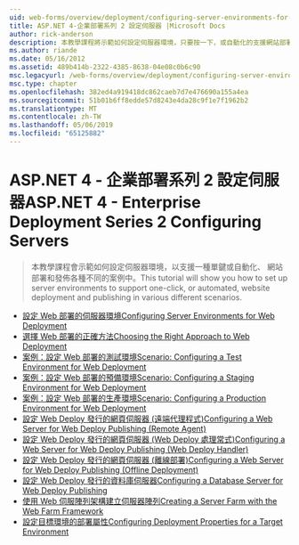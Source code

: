 ```yaml
---
uid: web-forms/overview/deployment/configuring-server-environments-for-web-deployment/index
title: ASP.NET 4-企業部署系列 2 設定伺服器 |Microsoft Docs
author: rick-anderson
description: 本教學課程將示範如何設定伺服器環境，只要按一下，或自動化的支援網站部署，各種不同的畫面中的發行...
ms.author: riande
ms.date: 05/16/2012
ms.assetid: 489b414b-2322-4385-8638-04e08c0b6c90
msc.legacyurl: /web-forms/overview/deployment/configuring-server-environments-for-web-deployment
msc.type: chapter
ms.openlocfilehash: 382ed4a919418dc862caeb7d7e476690a155a4ea
ms.sourcegitcommit: 51b01b6ff8edde57d8243e4da28c9f1e7f1962b2
ms.translationtype: MT
ms.contentlocale: zh-TW
ms.lasthandoff: 05/06/2019
ms.locfileid: "65125882"
---
```

# <a name="aspnet-4---enterprise-deployment-series-2-configuring-servers"></a><span data-ttu-id="7f376-103">ASP.NET 4 - 企業部署系列 2 設定伺服器</span><span class="sxs-lookup"><span data-stu-id="7f376-103">ASP.NET 4 - Enterprise Deployment Series 2 Configuring Servers</span></span>

> <span data-ttu-id="7f376-104">本教學課程會示範如何設定伺服器環境，以支援一種單鍵或自動化、 網站部署和發佈各種不同的案例中。</span><span class="sxs-lookup"><span data-stu-id="7f376-104">This tutorial will show you how to set up server environments to support one-click, or automated, website deployment and publishing in various different scenarios.</span></span>

- [<span data-ttu-id="7f376-105">設定 Web 部署的伺服器環境</span><span class="sxs-lookup"><span data-stu-id="7f376-105">Configuring Server Environments for Web Deployment</span></span>](configuring-server-environments-for-web-deployment.md)
- [<span data-ttu-id="7f376-106">選擇 Web 部署的正確方法</span><span class="sxs-lookup"><span data-stu-id="7f376-106">Choosing the Right Approach to Web Deployment</span></span>](choosing-the-right-approach-to-web-deployment.md)
- [<span data-ttu-id="7f376-107">案例：設定 Web 部署的測試環境</span><span class="sxs-lookup"><span data-stu-id="7f376-107">Scenario: Configuring a Test Environment for Web Deployment</span></span>](scenario-configuring-a-test-environment-for-web-deployment.md)
- [<span data-ttu-id="7f376-108">案例：設定 Web 部署的預備環境</span><span class="sxs-lookup"><span data-stu-id="7f376-108">Scenario: Configuring a Staging Environment for Web Deployment</span></span>](scenario-configuring-a-staging-environment-for-web-deployment.md)
- [<span data-ttu-id="7f376-109">案例：設定 Web 部署的生產環境</span><span class="sxs-lookup"><span data-stu-id="7f376-109">Scenario: Configuring a Production Environment for Web Deployment</span></span>](scenario-configuring-a-production-environment-for-web-deployment.md)
- [<span data-ttu-id="7f376-110">設定 Web Deploy 發行的網頁伺服器 (遠端代理程式)</span><span class="sxs-lookup"><span data-stu-id="7f376-110">Configuring a Web Server for Web Deploy Publishing (Remote Agent)</span></span>](configuring-a-web-server-for-web-deploy-publishing-remote-agent.md)
- [<span data-ttu-id="7f376-111">設定 Web Deploy 發行的網頁伺服器 (Web Deploy 處理常式)</span><span class="sxs-lookup"><span data-stu-id="7f376-111">Configuring a Web Server for Web Deploy Publishing (Web Deploy Handler)</span></span>](configuring-a-web-server-for-web-deploy-publishing-web-deploy-handler.md)
- [<span data-ttu-id="7f376-112">設定 Web Deploy 發行的網頁伺服器 (離線部署)</span><span class="sxs-lookup"><span data-stu-id="7f376-112">Configuring a Web Server for Web Deploy Publishing (Offline Deployment)</span></span>](configuring-a-web-server-for-web-deploy-publishing-offline-deployment.md)
- [<span data-ttu-id="7f376-113">設定 Web Deploy 發行的資料庫伺服器</span><span class="sxs-lookup"><span data-stu-id="7f376-113">Configuring a Database Server for Web Deploy Publishing</span></span>](configuring-a-database-server-for-web-deploy-publishing.md)
- [<span data-ttu-id="7f376-114">使用 Web 伺服陣列架構建立伺服器陣列</span><span class="sxs-lookup"><span data-stu-id="7f376-114">Creating a Server Farm with the Web Farm Framework</span></span>](creating-a-server-farm-with-the-web-farm-framework.md)
- [<span data-ttu-id="7f376-115">設定目標環境的部署屬性</span><span class="sxs-lookup"><span data-stu-id="7f376-115">Configuring Deployment Properties for a Target Environment</span></span>](configuring-deployment-properties-for-a-target-environment.md)
